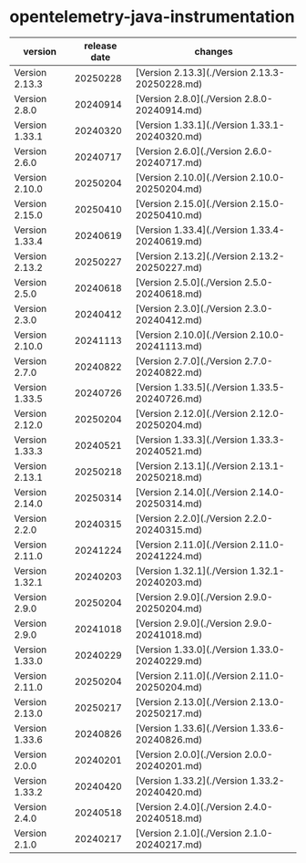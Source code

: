 # opentelemetry-java-instrumentation	


|version|release date|changes|
|---|---|---|
|Version 2.13.3|20250228|[Version 2.13.3](./Version 2.13.3-20250228.md)|
|Version 2.8.0|20240914|[Version 2.8.0](./Version 2.8.0-20240914.md)|
|Version 1.33.1|20240320|[Version 1.33.1](./Version 1.33.1-20240320.md)|
|Version 2.6.0|20240717|[Version 2.6.0](./Version 2.6.0-20240717.md)|
|Version 2.10.0|20250204|[Version 2.10.0](./Version 2.10.0-20250204.md)|
|Version 2.15.0|20250410|[Version 2.15.0](./Version 2.15.0-20250410.md)|
|Version 1.33.4|20240619|[Version 1.33.4](./Version 1.33.4-20240619.md)|
|Version 2.13.2|20250227|[Version 2.13.2](./Version 2.13.2-20250227.md)|
|Version 2.5.0|20240618|[Version 2.5.0](./Version 2.5.0-20240618.md)|
|Version 2.3.0|20240412|[Version 2.3.0](./Version 2.3.0-20240412.md)|
|Version 2.10.0|20241113|[Version 2.10.0](./Version 2.10.0-20241113.md)|
|Version 2.7.0|20240822|[Version 2.7.0](./Version 2.7.0-20240822.md)|
|Version 1.33.5|20240726|[Version 1.33.5](./Version 1.33.5-20240726.md)|
|Version 2.12.0|20250204|[Version 2.12.0](./Version 2.12.0-20250204.md)|
|Version 1.33.3|20240521|[Version 1.33.3](./Version 1.33.3-20240521.md)|
|Version 2.13.1|20250218|[Version 2.13.1](./Version 2.13.1-20250218.md)|
|Version 2.14.0|20250314|[Version 2.14.0](./Version 2.14.0-20250314.md)|
|Version 2.2.0|20240315|[Version 2.2.0](./Version 2.2.0-20240315.md)|
|Version 2.11.0|20241224|[Version 2.11.0](./Version 2.11.0-20241224.md)|
|Version 1.32.1|20240203|[Version 1.32.1](./Version 1.32.1-20240203.md)|
|Version 2.9.0|20250204|[Version 2.9.0](./Version 2.9.0-20250204.md)|
|Version 2.9.0|20241018|[Version 2.9.0](./Version 2.9.0-20241018.md)|
|Version 1.33.0|20240229|[Version 1.33.0](./Version 1.33.0-20240229.md)|
|Version 2.11.0|20250204|[Version 2.11.0](./Version 2.11.0-20250204.md)|
|Version 2.13.0|20250217|[Version 2.13.0](./Version 2.13.0-20250217.md)|
|Version 1.33.6|20240826|[Version 1.33.6](./Version 1.33.6-20240826.md)|
|Version 2.0.0|20240201|[Version 2.0.0](./Version 2.0.0-20240201.md)|
|Version 1.33.2|20240420|[Version 1.33.2](./Version 1.33.2-20240420.md)|
|Version 2.4.0|20240518|[Version 2.4.0](./Version 2.4.0-20240518.md)|
|Version 2.1.0|20240217|[Version 2.1.0](./Version 2.1.0-20240217.md)|
